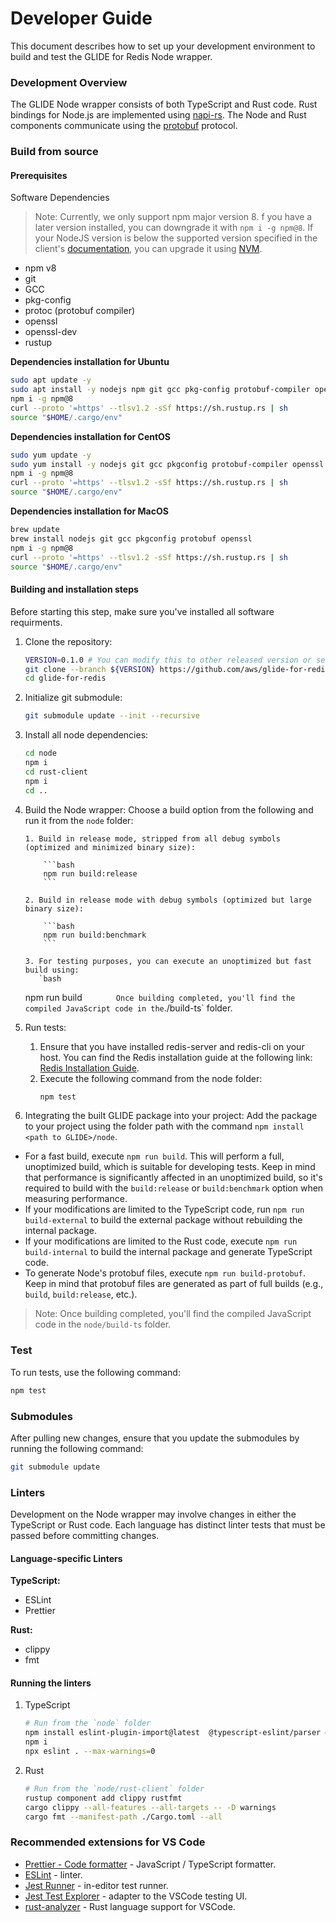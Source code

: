 # Developer Guide

This document describes how to set up your development environment to build and test the GLIDE for Redis Node wrapper.

### Development Overview

The GLIDE Node wrapper consists of both TypeScript and Rust code. Rust bindings for Node.js are implemented using [napi-rs](https://github.com/napi-rs/napi-rs). The Node and Rust components communicate using the [protobuf](https://github.com/protocolbuffers/protobuf) protocol.

### Build from source

#### Prerequisites

Software Dependencies

> Note: Currently, we only support npm major version 8. f you have a later version installed, you can downgrade it with `npm i -g npm@8`.
> If your NodeJS version is below the supported version specified in the client's [documentation](https://github.com/aws/glide-for-redis/blob/main/node/README.md#nodejs-supported-version), you can upgrade it using [NVM](https://github.com/nvm-sh/nvm?tab=readme-ov-file#install--update-script).

-   npm v8
-   git
-   GCC
-   pkg-config
-   protoc (protobuf compiler)
-   openssl
-   openssl-dev
-   rustup

**Dependencies installation for Ubuntu**

```bash
sudo apt update -y
sudo apt install -y nodejs npm git gcc pkg-config protobuf-compiler openssl libssl-dev
npm i -g npm@8
curl --proto '=https' --tlsv1.2 -sSf https://sh.rustup.rs | sh
source "$HOME/.cargo/env"
```

**Dependencies installation for CentOS**

```bash
sudo yum update -y
sudo yum install -y nodejs git gcc pkgconfig protobuf-compiler openssl openssl-devel gettext
npm i -g npm@8
curl --proto '=https' --tlsv1.2 -sSf https://sh.rustup.rs | sh
source "$HOME/.cargo/env"
```

**Dependencies installation for MacOS**

```bash
brew update
brew install nodejs git gcc pkgconfig protobuf openssl
npm i -g npm@8
curl --proto '=https' --tlsv1.2 -sSf https://sh.rustup.rs | sh
source "$HOME/.cargo/env"
```

#### Building and installation steps

Before starting this step, make sure you've installed all software requirments.

1.  Clone the repository:
    ```bash
    VERSION=0.1.0 # You can modify this to other released version or set it to "main" to get the unstable branch
    git clone --branch ${VERSION} https://github.com/aws/glide-for-redis.git
    cd glide-for-redis
    ```
2.  Initialize git submodule:
    ```bash
    git submodule update --init --recursive
    ```
3.  Install all node dependencies:
    ```bash
    cd node
    npm i
    cd rust-client
    npm i
    cd ..
    ```
4.  Build the Node wrapper:
    Choose a build option from the following and run it from the `node` folder:

        1. Build in release mode, stripped from all debug symbols (optimized and minimized binary size):

            ```bash
            npm run build:release
            ```

        2. Build in release mode with debug symbols (optimized but large binary size):

            ```bash
            npm run build:benchmark
            ```

        3. For testing purposes, you can execute an unoptimized but fast build using:
           `bash

    npm run build
    `       Once building completed, you'll find the compiled JavaScript code in the`./build-ts` folder.

5.  Run tests:
    1. Ensure that you have installed redis-server and redis-cli on your host. You can find the Redis installation guide at the following link: [Redis Installation Guide](https://redis.io/docs/install/install-redis/install-redis-on-linux/).
    2. Execute the following command from the node folder:
        ```bash
        npm test
        ```
6.  Integrating the built GLIDE package into your project:
    Add the package to your project using the folder path with the command `npm install <path to GLIDE>/node`.

-   For a fast build, execute `npm run build`. This will perform a full, unoptimized build, which is suitable for developing tests. Keep in mind that performance is significantly affected in an unoptimized build, so it's required to build with the `build:release` or `build:benchmark` option when measuring performance.
-   If your modifications are limited to the TypeScript code, run `npm run build-external` to build the external package without rebuilding the internal package.
-   If your modifications are limited to the Rust code, execute `npm run build-internal` to build the internal package and generate TypeScript code.
-   To generate Node's protobuf files, execute `npm run build-protobuf`. Keep in mind that protobuf files are generated as part of full builds (e.g., `build`, `build:release`, etc.).

> Note: Once building completed, you'll find the compiled JavaScript code in the `node/build-ts` folder.

### Test

To run tests, use the following command:

```bash
npm test
```

### Submodules

After pulling new changes, ensure that you update the submodules by running the following command:

```bash
git submodule update
```

### Linters

Development on the Node wrapper may involve changes in either the TypeScript or Rust code. Each language has distinct linter tests that must be passed before committing changes.

#### Language-specific Linters

**TypeScript:**

-   ESLint
-   Prettier

**Rust:**

-   clippy
-   fmt

#### Running the linters

1. TypeScript
    ```bash
    # Run from the `node` folder
    npm install eslint-plugin-import@latest  @typescript-eslint/parser @typescript-eslint/eslint-plugin eslint-plugin-tsdoc eslint typescript eslint-plugin-import@latest eslint-config-prettier
    npm i
    npx eslint . --max-warnings=0
    ```
2. Rust
    ```bash
    # Run from the `node/rust-client` folder
    rustup component add clippy rustfmt
    cargo clippy --all-features --all-targets -- -D warnings
    cargo fmt --manifest-path ./Cargo.toml --all
    ```

### Recommended extensions for VS Code

-   [Prettier - Code formatter](https://marketplace.visualstudio.com/items?itemName=esbenp.prettier-vscode) - JavaScript / TypeScript formatter.
-   [ESLint](https://marketplace.visualstudio.com/items?itemName=dbaeumer.vscode-eslint) - linter.
-   [Jest Runner](https://marketplace.visualstudio.com/items?itemName=firsttris.vscode-jest-runner) - in-editor test runner.
-   [Jest Test Explorer](https://marketplace.visualstudio.com/items?itemName=kavod-io.vscode-jest-test-adapter) - adapter to the VSCode testing UI.
-   [rust-analyzer](https://marketplace.visualstudio.com/items?itemName=rust-lang.rust-analyzer) - Rust language support for VSCode.
